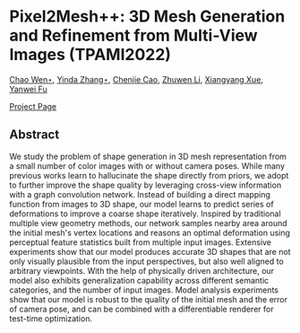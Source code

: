 # Pixel2Mesh++: 3D Mesh Generation and Refinement from Multi-View Images (TPAMI2022)

[Chao Wen⋆](https://walsvid.github.io/),
[Yinda Zhang⋆](https://www.zhangyinda.com/),
[Chenjie Cao](https://github.com/ewrfcas),
[Zhuwen Li](https://scholar.google.com.sg/citations?user=gIBLutQAAAAJ&hl=en),
[Xiangyang Xue](https://scholar.google.com.hk/citations?user=DTbhX6oAAAAJ&hl=zh-CN),
[Yanwei Fu](http://yanweifu.github.io/)


[Project Page](https://ewrfcas.github.io/Pixel2MeshPlusPlus-MVDISN/)

## Abstract

We study the problem of shape generation in 3D mesh representation from a small number of color images with or without camera poses.
While many previous works learn to hallucinate the shape directly from priors, we adopt to further improve the shape quality by 
leveraging cross-view information with a graph convolution network. Instead of building a direct mapping function from images to 
3D shape, our model learns to predict series of deformations to improve a coarse shape iteratively. Inspired by traditional multiple
view geometry methods, our network samples nearby area around the initial mesh's vertex locations and reasons an optimal deformation 
using perceptual feature statistics built from multiple input images. Extensive experiments show that our model produces accurate 3D 
shapes that are not only visually plausible from the input perspectives, but also well aligned to arbitrary viewpoints. With the help 
of physically driven architecture, our model also exhibits generalization capability across different semantic categories, and the 
number of input images. Model analysis experiments show that our model is robust to the quality of the initial mesh and the error of
camera pose, and can be combined with a differentiable renderer for test-time optimization.

